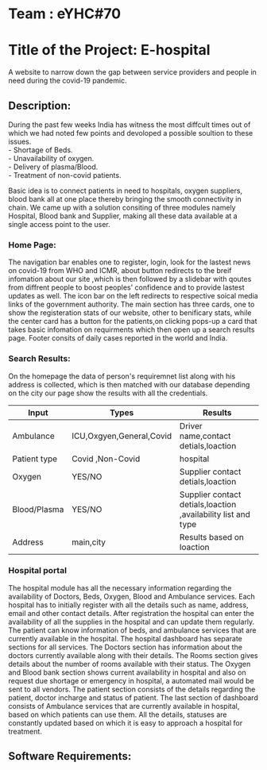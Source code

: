 # Team : eYHC#70
<h1>Title of the Project: E-hospital</h1>
A website to narrow down the gap between service providers and people in need during the covid-19 pandemic.
<h2>Description:</h2>
During the past few weeks India has witness the most diffcult times out of which we had noted few points and devoloped a possible soultion to these issues.<br>
- Shortage of Beds.<br>
- Unavailability of oxygen. <br>
- Delivery of plasma/Blood.<br> 
- Treatment of non-covid patients. <br>

Basic idea is to connect patients in need to hospitals, oxygen suppliers, blood bank all at one place thereby bringing the smooth connectivity in chain. We came up with a solution consiting of three modules namely Hospital, Blood bank and Supplier, making all these data available at a single access point to the user.

<h3>Home Page:</h3>
The navigation bar enables one to register, login, look for the lastest news on covid-19 from WHO and ICMR, about button redirects to the breif infomation about our site ,which is then followed by a slidebar with qoutes from diffrent people to boost peoples' confidence and to provide lastest updates as well. The icon bar on the left redirects to respective soical media links of the government authority. The main section has three cards, one to show the registeration stats of our website, other to benificary stats, while the center card has a button for the patients,on clicking pops-up a card that takes basic infomation on requirments which then open up a search results page. Footer consits of daily cases reported in the world and India.

<h3>Search Results:</h3>
On the homepage the data of person's requiremnet list along with his address is collected, which is then matched with our database depending on the city our page show the results with all the credentials.


Input         | Types                    | Results 
------------- | ------------------------ | -------------
Ambulance     | ICU,Oxgyen,General,Covid | Driver name,contact detials,loaction 
Patient type  | Covid ,Non-Covid         | hospital
Oxygen        | YES/NO                   | Supplier contact detials,loaction
Blood/Plasma  | YES/NO                   | Supplier contact detials,loaction ,availability list and type 
Address       | main,city                | Results based on loaction 

<h3>Hospital portal </h3>
The hospital module has all the necessary information regarding the availability of Doctors, Beds, Oxygen, Blood and Ambulance services. Each hospital has to initially register with all the details such as name, address, email and other contact details. After registration the hospital can enter the availability of all the supplies in the hospital and can update them regularly. The patient can know information of  beds, and ambulance services that are currently available in the hospital. The hospital dashboard has separate sections for all services. The Doctors section has information about the doctors currently available along with their details. The Rooms section gives details about the number of rooms available with their status. The Oxygen and Blood bank section shows current availability in hospital and also on request due shortage or emergency in hospital, a automated mail would be sent to all vendors. The patient section consists of the details regarding the patient, doctor incharge and status of patient. The last section of dashboard consists of Ambulance services that are currently available in hospital, based on which patients can use them. All the details, statuses are constantly updated based on which it is easy to approach a hospital for treatment.

<h2>Software Requirements:<h2>
  

